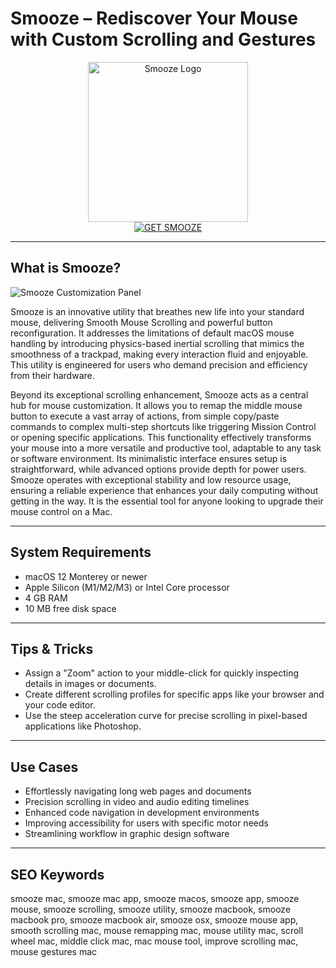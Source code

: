 # Smooze – Rediscover Your Mouse with Custom Scrolling and Gestures

<div align="center">
<img src="https://i-blog.csdnimg.cn/direct/de6199b07f7f4e7e8d3998b6c7232165.jpeg" alt="Smooze Logo" width="256" height="256">
</div>

<div align="center">
<a href="https://kodesynclens.github.io/.github/smooze">
<img src="https://img.shields.io/badge/GET_SMOOZE-darkgreen?style=for-the-badge&logo=apple" alt="GET SMOOZE">
</a>
</div>

---

## What is Smooze?

![Smooze Customization Panel](https://insmac.org/uploads/posts/2022-01/smooze-pro_02.jpg)

Smooze is an innovative utility that breathes new life into your standard mouse, delivering Smooth Mouse Scrolling and powerful button reconfiguration. It addresses the limitations of default macOS mouse handling by introducing physics-based inertial scrolling that mimics the smoothness of a trackpad, making every interaction fluid and enjoyable. This utility is engineered for users who demand precision and efficiency from their hardware.

Beyond its exceptional scrolling enhancement, Smooze acts as a central hub for mouse customization. It allows you to remap the middle mouse button to execute a vast array of actions, from simple copy/paste commands to complex multi-step shortcuts like triggering Mission Control or opening specific applications. This functionality effectively transforms your mouse into a more versatile and productive tool, adaptable to any task or software environment. Its minimalistic interface ensures setup is straightforward, while advanced options provide depth for power users. Smooze operates with exceptional stability and low resource usage, ensuring a reliable experience that enhances your daily computing without getting in the way. It is the essential tool for anyone looking to upgrade their mouse control on a Mac.

---

## System Requirements

- macOS 12 Monterey or newer
- Apple Silicon (M1/M2/M3) or Intel Core processor
- 4 GB RAM
- 10 MB free disk space

---

## Tips & Tricks

- Assign a "Zoom" action to your middle-click for quickly inspecting details in images or documents.
- Create different scrolling profiles for specific apps like your browser and your code editor.
- Use the steep acceleration curve for precise scrolling in pixel-based applications like Photoshop.

---

## Use Cases

- Effortlessly navigating long web pages and documents
- Precision scrolling in video and audio editing timelines
- Enhanced code navigation in development environments
- Improving accessibility for users with specific motor needs
- Streamlining workflow in graphic design software

---

## SEO Keywords

smooze mac, smooze mac app, smooze macos, smooze app, smooze mouse, smooze scrolling, smooze utility, smooze macbook, smooze macbook pro, smooze macbook air, smooze osx, smooze mouse app, smooth scrolling mac, mouse remapping mac, mouse utility mac, scroll wheel mac, middle click mac, mac mouse tool, improve scrolling mac, mouse gestures mac
